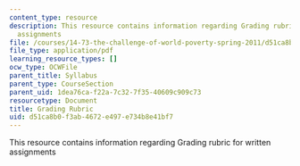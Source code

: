 ```yaml
---
content_type: resource
description: This resource contains information regarding Grading rubric for written
  assignments
file: /courses/14-73-the-challenge-of-world-poverty-spring-2011/d51ca8b0f3ab4672e497e734b8e41bf7_MIT14_73S11_GradRubric.pdf
file_type: application/pdf
learning_resource_types: []
ocw_type: OCWFile
parent_title: Syllabus
parent_type: CourseSection
parent_uid: 1dea76ca-f22a-7c32-7f35-40609c909c73
resourcetype: Document
title: Grading Rubric
uid: d51ca8b0-f3ab-4672-e497-e734b8e41bf7
---
```

This resource contains information regarding Grading rubric for written assignments

